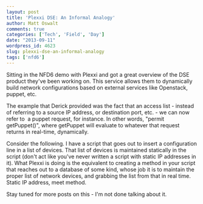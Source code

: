```yaml
---
layout: post
title: 'Plexxi DSE: An Informal Analogy'
author: Matt Oswalt
comments: true
categories: ['Tech', 'Field', 'Day']
date: "2013-09-11"
wordpress_id: 4623
slug: plexxi-dse-an-informal-analogy
tags: ['nfd6']
---
```



Sitting in the NFD6 demo with Plexxi and got a great overview of the DSE product they've been working on. This service allows them to dynamically build network configurations based on external services like Openstack, puppet, etc.

The example that Derick provided was the fact that an access list - instead of referring to a source IP address, or destination port, etc. - we can now refer to  a puppet request, for instance. In other words, "permit getPuppet()", where getPuppet will evaluate to whatever that request returns in real-time, dynamically.

Consider the following. I have a script that goes out to insert a configuration line in a list of devices. That list of devices is maintained statically in the script (don't act like you've never written a script with static IP addresses in it). What Plexxi is doing is the equivalent to creating a method in your script that reaches out to a database of some kind, whose job it is to maintain the proper list of network devices, and grabbing the list from that in real time. Static IP address, meet method.

Stay tuned for more posts on this - I'm not done talking about it.
